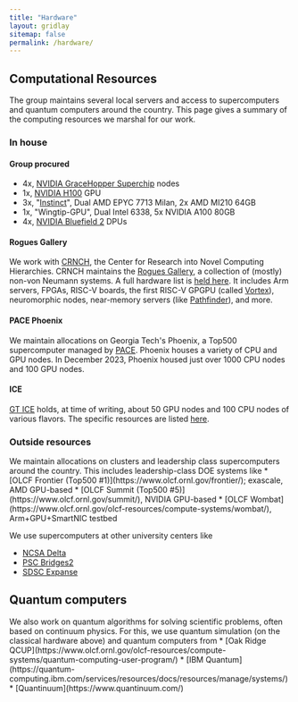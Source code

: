 ```yaml
---
title: "Hardware"
layout: gridlay
sitemap: false
permalink: /hardware/
---
```


## Computational Resources

The group maintains several local servers and access to supercomputers and quantum computers around the country.
This page gives a summary of the computing resources we marshal for our work.

### In house

<div class="jumbotron">

#### Group procured

* 4x, [NVIDIA GraceHopper Superchip](https://www.nvidia.com/en-us/data-center/grace-hopper-superchip/) nodes
* 1x, [NVIDIA H100](https://www.nvidia.com/en-us/data-center/h100/) GPU
* 3x, "[Instinct](https://www.cc.gatech.edu/news/new-hardware-brings-students-closer-exascale-computing)", Dual AMD EPYC 7713 Milan, 2x AMD MI210 64GB
* 1x, "Wingtip-GPU", Dual Intel 6338, 5x NVIDIA A100 80GB
* 4x, [NVIDIA Bluefield 2](https://resources.nvidia.com/en-us-accelerated-networking-resource-library/bluefield-2-dpu-datasheet?lx=LbHvpR&topic=networking-cloud) DPUs

#### Rogues Gallery

We work with [CRNCH](https://crnch.gatech.edu/), the Center for Research into Novel Computing Hierarchies.
CRNCH maintains the [Rogues Gallery](https://gt-crnch-rg.readthedocs.io/en/main/general/rg-hardware.html), a collection of (mostly) non-von Neumann systems.
A full hardware list is [held here](https://gt-crnch-rg.readthedocs.io/en/main/general/rg-hardware.html).
It includes Arm servers, FPGAs, RISC-V boards, the first RISC-V GPGPU (called [Vortex](https://vortex.cc.gatech.edu/)), neuromorphic nodes, near-memory servers (like [Pathfinder](https://lucata.com/solutions/pathfinder/)), and more.

#### PACE Phoenix

We maintain allocations on Georgia Tech's Phoenix, a Top500 supercomputer managed by [PACE](https://pace.gatech.edu/).
Phoenix houses a variety of CPU and GPU nodes.
In December 2023, Phoenix housed just over 1000 CPU nodes and 100 GPU nodes.

#### ICE

[GT ICE](https://docs.pace.gatech.edu/ice_cluster/ice/) holds, at time of writing, about 50 GPU nodes and 100 CPU nodes of various flavors.
The specific resources are listed [here](https://gatech.service-now.com/home?id=kb_article_view&sysparm_article=KB0042095).

</div>

### Outside resources

<div class="jumbotron">
We maintain allocations on clusters and leadership class supercomputers around the country. 
This includes leadership-class DOE systems like
* [OLCF Frontier (Top500 #1)](https://www.olcf.ornl.gov/frontier/); exascale, AMD GPU-based
* [OLCF Summit (Top500 #5)](https://www.olcf.ornl.gov/summit/), NVIDIA GPU-based
* [OLCF Wombat](https://www.olcf.ornl.gov/olcf-resources/compute-systems/wombat/), Arm+GPU+SmartNIC testbed

We use supercomputers at other university centers like
* [NCSA Delta](https://delta.ncsa.illinois.edu/)
* [PSC Bridges2](https://www.psc.edu/resources/bridges-2/)
* [SDSC Expanse](https://www.sdsc.edu/services/hpc/expanse/)
</div>

## Quantum computers

<div class="jumbotron">
We also work on quantum algorithms for solving scientific problems, often based on continuum physics.
For this, we use quantum simulation (on the classical hardware above) and quantum computers from
* [Oak Ridge QCUP](https://www.olcf.ornl.gov/olcf-resources/compute-systems/quantum-computing-user-program/)
* [IBM Quantum](https://quantum-computing.ibm.com/services/resources/docs/resources/manage/systems/)
* [Quantinuum](https://www.quantinuum.com/)
</div>
